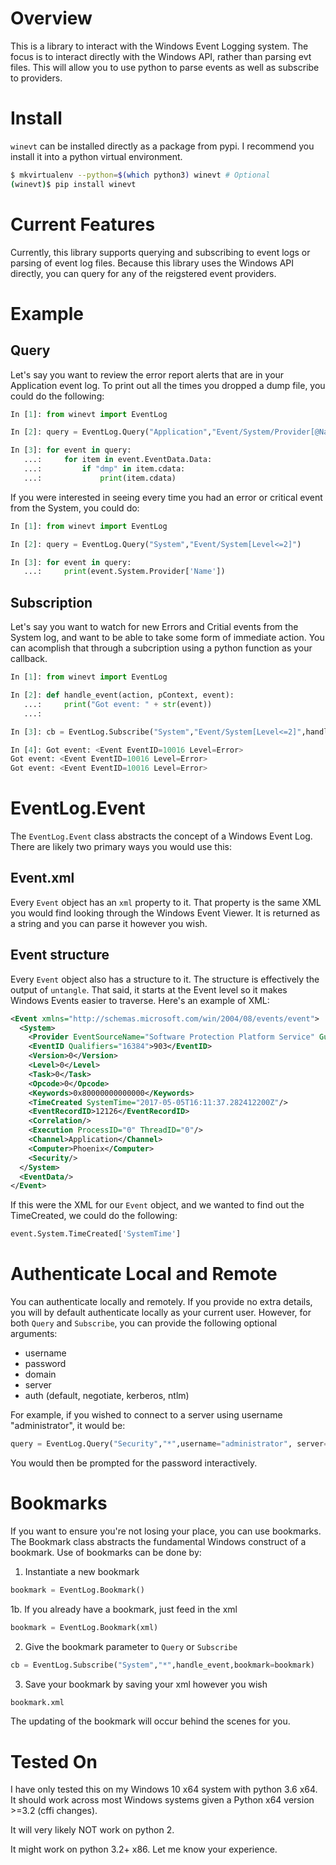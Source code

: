 # Overview
This is a library to interact with the Windows Event Logging system. The focus is to interact directly with the Windows API, rather than parsing evt files. This will allow you to use python to parse events as well as subscribe to providers.

# Install
`winevt` can be installed directly as a package from pypi. I recommend you install it into a python virtual environment.

```bash
$ mkvirtualenv --python=$(which python3) winevt # Optional
(winevt)$ pip install winevt
```

# Current Features
Currently, this library supports querying and subscribing to event logs or parsing of event log files. Because this library uses the Windows API directly, you can query for any of the reigstered event providers.

# Example
## Query
Let's say you want to review the error report alerts that are in your Application event log. To print out all the times you dropped a dump file, you could do the following:

```python
In [1]: from winevt import EventLog

In [2]: query = EventLog.Query("Application","Event/System/Provider[@Name='Windows Error Reporting']")

In [3]: for event in query:
   ...:     for item in event.EventData.Data:
   ...:         if "dmp" in item.cdata:
   ...:             print(item.cdata)
```

If you were interested in seeing every time you had an error or critical event from the System, you could do:

```python
In [1]: from winevt import EventLog

In [2]: query = EventLog.Query("System","Event/System[Level<=2]")

In [3]: for event in query:
   ...:     print(event.System.Provider['Name'])
```

## Subscription
Let's say you want to watch for new Errors and Critial events from the System log, and want to be able to take some form of immediate action. You can acomplish that through a subcription using a python function as your callback.

```python
In [1]: from winevt import EventLog

In [2]: def handle_event(action, pContext, event):
   ...:     print("Got event: " + str(event))
   ...:

In [3]: cb = EventLog.Subscribe("System","Event/System[Level<=2]",handle_event)

In [4]: Got event: <Event EventID=10016 Level=Error>
Got event: <Event EventID=10016 Level=Error>
Got event: <Event EventID=10016 Level=Error>
```

# EventLog.Event
The `EventLog.Event` class abstracts the concept of a Windows Event Log. There are likely two primary ways you would use this:

## Event.xml
Every `Event` object has an `xml` property to it. That property is the same XML you would find looking through the Windows Event Viewer. It is returned as a string and you can parse it however you wish.

## Event structure
Every `Event` object also has a structure to it. The structure is effectively the output of `untangle`. That said, it starts at the Event level so it makes Windows Events easier to traverse. Here's an example of XML:

```xml
<Event xmlns="http://schemas.microsoft.com/win/2004/08/events/event">
  <System>
    <Provider EventSourceName="Software Protection Platform Service" Guid="{E23B33B0-C8C9-472C-A5F9-F2BDFEA0F156}" Name="Microsoft-Windows-Security-SPP"/>
    <EventID Qualifiers="16384">903</EventID>
    <Version>0</Version>
    <Level>0</Level>
    <Task>0</Task>
    <Opcode>0</Opcode>
    <Keywords>0x80000000000000</Keywords>
    <TimeCreated SystemTime="2017-05-05T16:11:37.282412200Z"/>
    <EventRecordID>12126</EventRecordID>
    <Correlation/>
    <Execution ProcessID="0" ThreadID="0"/>
    <Channel>Application</Channel>
    <Computer>Phoenix</Computer>
    <Security/>
  </System>
  <EventData/>
</Event>
```

If this were the XML for our `Event` object, and we wanted to find out the TimeCreated, we could do the following:

```python
event.System.TimeCreated['SystemTime']
```

# Authenticate Local and Remote
You can authenticate locally and remotely. If you provide no extra details, you will by default authenticate locally as your current user. However, for both `Query` and `Subscribe`, you can provide the following optional arguments:

 - username
 - password
 - domain
 - server
 - auth (default, negotiate, kerberos, ntlm)

For example, if you wished to connect to a server using username "administrator", it would be:

```python
query = EventLog.Query("Security","*",username="administrator", server="myserver", domain="mydomain")
```

You would then be prompted for the password interactively.

# Bookmarks
If you want to ensure you're not losing your place, you can use bookmarks. The Bookmark class abstracts the fundamental Windows construct of a bookmark. Use of bookmarks can be done by:

1. Instantiate a new bookmark

```python
bookmark = EventLog.Bookmark()
```

1b. If you already have a bookmark, just feed in the xml

```python
bookmark = EventLog.Bookmark(xml)
```

2. Give the bookmark parameter to `Query` or `Subscribe`

```python
cb = EventLog.Subscribe("System","*",handle_event,bookmark=bookmark)
```

3. Save your bookmark by saving your xml however you wish

```python
bookmark.xml
```

The updating of the bookmark will occur behind the scenes for you.

# Tested On
I have only tested this on my Windows 10 x64 system with python 3.6 x64. It should work across most Windows systems given a Python x64 version >=3.2 (cffi changes).

It will very likely NOT work on python 2.

It might work on python 3.2+ x86. Let me know your experience.
